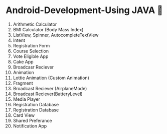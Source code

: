# Android-Development-Using JAVA 📱

1. Arithmetic Calculator<br>
2. BMI Calculator (Body Mass Index)<br>
3. ListView, Spinner, AutocompleteTextView<br>
4. Intent<br>
5. Registration Form<br>
6. Course Selection<br>
7. Vote Eligible App<br>
8. Cake App<br> 
9. Broadcasr Reciever<br> 
10. Animation<br>
11. Lottie Animation (Custom Animation)<br>
12. Fragment<br>
13. Broadcast Reciever (AirplaneMode)<br>
14. Broadcast Reciever(BatteryLevel)<br>
15. Media Player<br>
16. Registration Database<br>
17. Registration Database<br>
18. Card View<br>
19. Shared Preferance<br>
20. Notification App<br>
